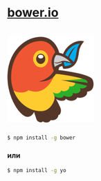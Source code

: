 # [bower.io]

#  <img src="../images/bower-logo.png " width="200px" height="200px" />
```sh
$ npm install -g bower
```
<!-- .element: class="fragment" data-fragment-index="1" -->

### или <!-- .element: class="fragment" data-fragment-index="2" -->

```sh
$ npm install -g yo
```
<!-- .element: class="fragment" data-fragment-index="2" -->

[bower.io]: http://bower.io